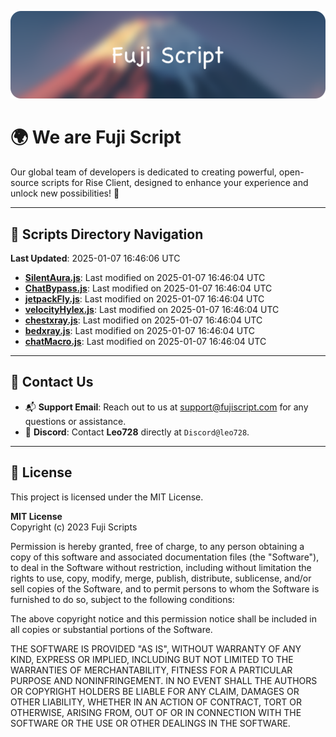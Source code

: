 ![Banner](.github/b.webp)

# 🌍 **We are Fuji Script**

Our global team of developers is dedicated to creating powerful, open-source scripts for Rise Client, designed to enhance your experience and unlock new possibilities! 🌟

---
<!-- SCRIPTS_NAVIGATION_START -->
## 📂 **Scripts Directory Navigation**

**Last Updated**: 2025-01-07 16:46:06 UTC

- **[SilentAura.js](scripts/SilentAura.js)**: Last modified on 2025-01-07 16:46:04 UTC
- **[ChatBypass.js](scripts/ChatBypass.js)**: Last modified on 2025-01-07 16:46:04 UTC
- **[jetpackFly.js](scripts/jetpackFly.js)**: Last modified on 2025-01-07 16:46:04 UTC
- **[velocityHylex.js](scripts/velocityHylex.js)**: Last modified on 2025-01-07 16:46:04 UTC
- **[chestxray.js](scripts/chestxray.js)**: Last modified on 2025-01-07 16:46:04 UTC
- **[bedxray.js](scripts/bedxray.js)**: Last modified on 2025-01-07 16:46:04 UTC
- **[chatMacro.js](scripts/chatMacro.js)**: Last modified on 2025-01-07 16:46:04 UTC

<!-- SCRIPTS_NAVIGATION_END -->

---

## 💬 **Contact Us**  
- 📬 **Support Email**: Reach out to us at [support@fujiscript.com](mailto:support@fujiscript.com) for any questions or assistance.  
- 💬 **Discord**: Contact **Leo728** directly at `Discord@leo728`.

---

## 📜 **License**

This project is licensed under the MIT License.  

**MIT License**  
Copyright (c) 2023 Fuji Scripts  

Permission is hereby granted, free of charge, to any person obtaining a copy of this software and associated documentation files (the "Software"), to deal in the Software without restriction, including without limitation the rights to use, copy, modify, merge, publish, distribute, sublicense, and/or sell copies of the Software, and to permit persons to whom the Software is furnished to do so, subject to the following conditions:  

The above copyright notice and this permission notice shall be included in all copies or substantial portions of the Software.  

THE SOFTWARE IS PROVIDED "AS IS", WITHOUT WARRANTY OF ANY KIND, EXPRESS OR IMPLIED, INCLUDING BUT NOT LIMITED TO THE WARRANTIES OF MERCHANTABILITY, FITNESS FOR A PARTICULAR PURPOSE AND NONINFRINGEMENT. IN NO EVENT SHALL THE AUTHORS OR COPYRIGHT HOLDERS BE LIABLE FOR ANY CLAIM, DAMAGES OR OTHER LIABILITY, WHETHER IN AN ACTION OF CONTRACT, TORT OR OTHERWISE, ARISING FROM, OUT OF OR IN CONNECTION WITH THE SOFTWARE OR THE USE OR OTHER DEALINGS IN THE SOFTWARE.  
